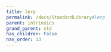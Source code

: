 ```yaml
---
title: lerp
permalink: /docs/StandardLibrary#lerp
parent: intrinsics
grand_parent: std
has_children: False
nav_order: 13
---
```

